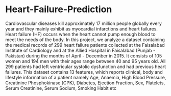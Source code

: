 # Heart-Failure-Prediction
Cardiovascular diseases kill approximately 17 million people globally every year and they mainly exhibit as myocardial infarctions and heart failures. Heart failure (HF) occurs when the heart cannot pump enough blood to meet the needs of the body. In this project, we analyze a dataset containing the medical records of 299 heart failure patients collected at the Faisalabad Institute of Cardiology and at the Allied Hospital in Faisalabad (Punjab - Pakistan) during the months of April - December in 2015. It consists of 105 women and 194 men with their ages range between 40 and 95 years old. All 299 patients had left ventricular systolic dysfunction and had previous heart failures. This dataset contains 13 features, which reports clinical, body and lifestyle information of a patient namely Age, Anaemia, High Blood Pressure, Creatinine Phosphokinase (CPK), Diabetes, Ejection Fraction, Sex, Platelets, Serum Creatinine, Serum Sodium, Smoking Habit etc
